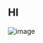 ## HI
![image](https://github.com/poppopting/NCCU_ComputerVision/edit/master/Adaptive_Medium_Filter/AMF.png)

